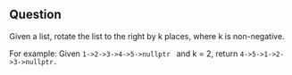 ## Question

Given a list, rotate the list to the right by k places, where k is non-negative.


For example: Given `1->2->3->4->5->nullptr ` and k = 2, return `4->5->1->2->3->nullptr.`
